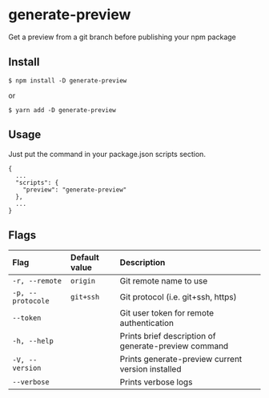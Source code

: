 # generate-preview

Get a preview from a git branch before publishing your npm package

## Install

```
$ npm install -D generate-preview
```

or

```
$ yarn add -D generate-preview
```

## Usage

Just put the command in your package.json scripts section.

```metadata json
{
  ...
  "scripts": {
    "preview": "generate-preview"
  },
  ...
}
```

## Flags

| Flag              | Default value | Description                                          |
| :---------------- | :------------ | :--------------------------------------------------- |
| `-r, --remote`    | `origin`      | Git remote name to use                               |
| `-p, --protocole` | `git+ssh`     | Git protocol (i.e. git+ssh, https)                   |
| `--token`         |               | Git user token for remote authentication             |
| `-h, --help`      |               | Prints brief description of generate-preview command |
| `-V, --version`   |               | Prints generate-preview current version installed    |
| `--verbose`       |               | Prints verbose logs                                  |
